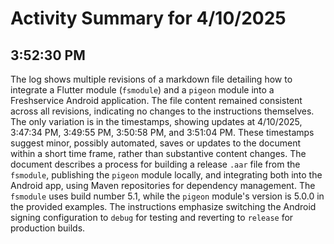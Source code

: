 # Activity Summary for 4/10/2025

## 3:52:30 PM
The log shows multiple revisions of a markdown file detailing how to integrate a Flutter module (`fsmodule`) and a `pigeon` module into a Freshservice Android application.  The file content remained consistent across all revisions, indicating no changes to the instructions themselves.  The only variation is in the timestamps, showing updates at 4/10/2025, 3:47:34 PM, 3:49:55 PM, 3:50:58 PM, and 3:51:04 PM. These timestamps suggest minor, possibly automated, saves or updates to the document within a short time frame, rather than substantive content changes. The document describes a process for building a release `.aar` file from the `fsmodule`, publishing the `pigeon` module locally, and integrating both into the Android app, using Maven repositories for dependency management.  The `fsmodule` uses build number 5.1, while the `pigeon` module's version is 5.0.0 in the provided examples.  The instructions emphasize switching the Android signing configuration to `debug` for testing and reverting to `release` for production builds.
